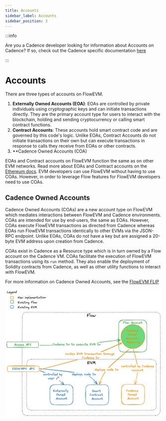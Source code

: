 ```yaml
---
title: Accounts
sidebar_label: Accounts
sidebar_position: 3
---
```


:::info

Are you a Cadence developer looking for information about Accounts on Cadence? If so, check out the Cadence specific documentation [here](../../build/basics/accounts.md)

:::

# Accounts

There are three types of accounts on FlowEVM.

1. **Externally Owned Accounts (EOA)**: EOAs are controlled by private individuals using cryptographic keys and can initiate transactions directly. They are the primary account type for users to interact with the blockchain, holding and sending cryptocurrency or calling smart contract functions.
2. **Contract Accounts**: These accounts hold smart contract code and are governed by this code's logic. Unlike EOAs, Contract Accounts do not initiate transactions on their own but can execute transactions in response to calls they receive from EOAs or other contracts.
3. **Cadence Owned Accounts (COA) 

EOAs and Contract accounts on FlowEVM function the same as on other EVM networks.  Read more about EOAs and Contract 
accounts on the [Ethereum docs](https://ethereum.org/developers/docs/accounts). EVM developers can use FlowEVM without
having to use COAs. However, in order to leverage Flow features for FlowEVM developers need to use COAs.

## Cadence Owned Accounts

Cadence Owned Accounts (COAs) are a new account type on FlowEVM which mediates interactions between FlowEVM and Cadence 
environments. COAs are intended for use by end-users, the same as EOAs. However, COAs execute FlowEVM transactions as 
directed from Cadence whereas EOAs run FlowEVM transactions identically to other EVMs via the JSON-RPC endpoint. 
Unlike EOAs, COAs do not have a key but are assigned a 20-byte EVM address upon creation from Cadence. 

COAs exist in Cadence as a Resource type which is in turn owned by a Flow account on the Cadence VM. COAs facilitate 
the execution of FlowEVM transactions using its `run` method. They also enable the deployment of Solidity contracts from
Cadence, as well as other utility functions to interact with FlowEVM.

For more information on Cadence Owned Accounts, see the [FlowEVM FLIP](https://github.com/onflow/flips/pull/225/files)

![FlowEVM-Account-Model](flow-evm-account-model.png)